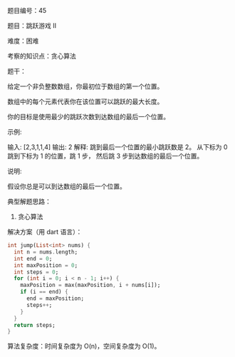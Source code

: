 题目编号：45

题目：跳跃游戏 II

难度：困难

考察的知识点：贪心算法

题干：

给定一个非负整数数组，你最初位于数组的第一个位置。

数组中的每个元素代表你在该位置可以跳跃的最大长度。

你的目标是使用最少的跳跃次数到达数组的最后一个位置。

示例:

输入: [2,3,1,1,4]
输出: 2
解释: 跳到最后一个位置的最小跳跃数是 2。
    从下标为 0 跳到下标为 1 的位置，跳 1 步，
    然后跳 3 步到达数组的最后一个位置。

说明:

假设你总是可以到达数组的最后一个位置。

典型解题思路：

1. 贪心算法

解决方案（用 dart 语言）：

```dart
int jump(List<int> nums) {
  int n = nums.length;
  int end = 0;
  int maxPosition = 0;
  int steps = 0;
  for (int i = 0; i < n - 1; i++) {
    maxPosition = max(maxPosition, i + nums[i]);
    if (i == end) {
      end = maxPosition;
      steps++;
    }
  }
  return steps;
}
```

算法复杂度：时间复杂度为 O(n)，空间复杂度为 O(1)。